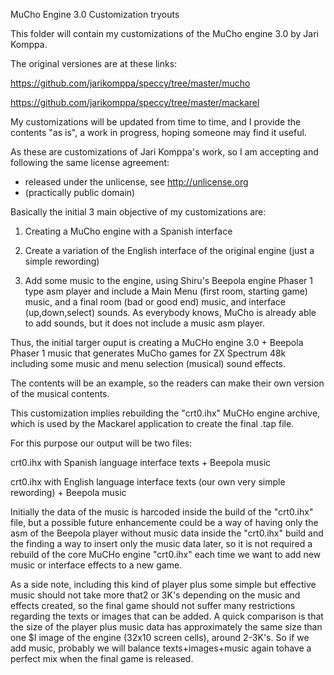 MuCho Engine 3.0 Customization tryouts 

This folder will contain my customizations of the MuCho engine 3.0 by Jari Komppa. 

The original versiones are at these links:

https://github.com/jarikomppa/speccy/tree/master/mucho

https://github.com/jarikomppa/speccy/tree/master/mackarel

My customizations will be updated from time to time, and I provide the contents "as is", a work in progress, hoping someone may find it useful.

As these are customizations of Jari Komppa's work, so I am accepting and following the same license agreement:

 * released under the unlicense, see http://unlicense.org
 * (practically public domain)

Basically the initial 3 main objective of my customizations are:

1. Creating a MuCho engine with a Spanish interface
  
2. Create a variation of the English interface of the original engine (just a simple rewording)

3. Add some music to the engine, using Shiru's Beepola engine Phaser 1 type asm player and include a Main Menu (first room, starting game) music, and a final room (bad or good end) music, and interface (up,down,select) sounds. As everybody knows, MuCho is already able to add sounds, but it does not include a music asm player. 

Thus, the initial targer ouput is creating a MuCHo engine 3.0 + Beepola Phaser 1 music that generates MuCho games for ZX Spectrum 48k including some music and menu selection (musical) sound effects. 

The contents will be an example, so the readers can make their own version of the musical contents. 

This customization implies rebuilding the "crt0.ihx" MuCHo engine archive, which is used by the Mackarel application to create the final .tap file.

For this purpose our output will be two files:

crt0.ihx with Spanish language interface texts + Beepola music

crt0.ihx with English language interface texts (our own very simple rewording) + Beepola music

Initially the data of the music is harcoded inside the build of the "crt0.ihx" file, but a possible future enhancemente could be a way of having only the asm of the Beepola player without music data inside the "crt0.ihx"  build and the finding a way to insert only the music data later, so it is not required a rebuild of the core MuCHo engine "crt0.ihx" each time we want to add new music or interface effects to a new game.

As a side note, including this kind of player plus some simple but effective music should not take more that2 or 3K's depending on the music and effects created, so the final game should not suffer many restrictions regarding the texts or images that can be added. A quick comparison is that the size of the player plus music data has approximately the same size than one $I image of the engine (32x10 screen cells), around 2-3K's. So if we add music, probably we will balance texts+images+music again tohave a perfect mix when the final game is released. 

